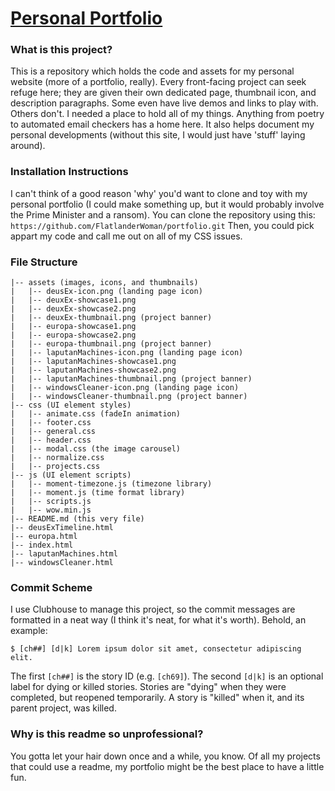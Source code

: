 # [Personal Portfolio](http://bassi.li) 

### What is this project?
This is a repository which holds the code and assets for my personal website (more of a portfolio, really). 
Every front-facing project can seek refuge here; they are given their own dedicated page, thumbnail icon, 
and description paragraphs. Some even have live demos and links to play with. Others don't. I needed a place to hold all of my things. Anything from poetry to automated email checkers has a home here. 
It also helps document my personal developments (without this site, I would just have 'stuff' laying around).

### Installation Instructions
I can't think of a good reason 'why' you'd want to clone and toy with my personal portfolio 
(I could make something up, but it would probably involve the Prime Minister and a ransom). You can clone the 
repository using this: `https://github.com/FlatlanderWoman/portfolio.git` Then, you could pick appart my code and 
call me out on all of my CSS issues.

### File Structure
```
|-- assets (images, icons, and thumbnails)
|   |-- deusEx-icon.png (landing page icon)
|   |-- deuxEx-showcase1.png
|   |-- deuxEx-showcase2.png
|   |-- deuxEx-thumbnail.png (project banner)
|   |-- europa-showcase1.png
|   |-- europa-showcase2.png
|   |-- europa-thumbnail.png (project banner)
|   |-- laputanMachines-icon.png (landing page icon)
|   |-- laputanMachines-showcase1.png
|   |-- laputanMachines-showcase2.png
|   |-- laputanMachines-thumbnail.png (project banner)
|   |-- windowsCleaner-icon.png (landing page icon)
|   |-- windowsCleaner-thumbnail.png (project banner)
|-- css (UI element styles)
|   |-- animate.css (fadeIn animation)
|   |-- footer.css
|   |-- general.css
|   |-- header.css
|   |-- modal.css (the image carousel)
|   |-- normalize.css 
|   |-- projects.css
|-- js (UI element scripts)
|   |-- moment-timezone.js (timezone library)
|   |-- moment.js (time format library)
|   |-- scripts.js
|   |-- wow.min.js
|-- README.md (this very file)
|-- deusExTimeline.html
|-- europa.html
|-- index.html
|-- laputanMachines.html
|-- windowsCleaner.html
```

### Commit Scheme
I use Clubhouse to manage this project, so the commit messages are formatted in a neat way (I think it's neat, for what it's worth). Behold, an example:
```
$ [ch##] [d|k] Lorem ipsum dolor sit amet, consectetur adipiscing elit.
```
The first `[ch##]` is the story ID (e.g. `[ch69]`). The second `[d|k]` is an optional label for dying or killed stories. Stories are "dying" when they were completed, but reopened temporarily. A story is "killed" when it, and its parent project, was killed.

### Why is this readme so unprofessional?
You gotta let your hair down once and a while, you know. Of all my projects that could use a readme, my portfolio 
might be the best place to have a little fun.
